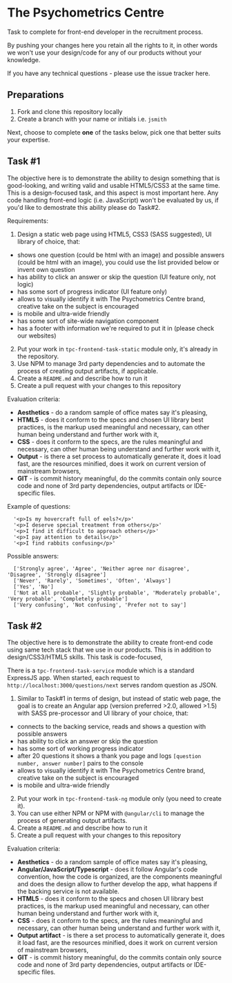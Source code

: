 The Psychometrics Centre
========================
Task to complete for front-end developer in the recruitment process. 

By pushing your changes here you retain all the rights to it, in other words we won't use  your design/code for any 
of our products without your knowledge.

If you have any technical questions - please use the issue tracker here.

Preparations
------------

1. Fork and clone this repository locally
2. Create a branch with your name or initials i.e. `jsmith`
 
Next, choose to complete **one** of the tasks below, pick one that better suits your expertise.
 
Task #1
-------
The objective here is to demonstrate the ability to design something that is good-looking, and writing valid and usable HTML5/CSS3 at the same time. This is a design-focused task, and this aspect is most important here. Any code handling front-end logic (i.e. JavaScript) won't be evaluated by us, if you'd like to demostrate this ability please do Task#2.

Requirements:
1. Design a static web page using HTML5, CSS3 (SASS suggested), UI library of choice, that:
 - shows one question (could be html with an image) and possible answers (could be html with an image), you could use the list provided below or invent own question
 - has ability to click an answer or skip the question (UI feature only, not logic)
 - has some sort of progress indicator (UI feature only)
 - allows to visually identify it with The Psychometrics Centre brand, creative take on the subject is encouraged
 - is mobile and ultra-wide friendly
 - has some sort of site-wide navigation component
 - has a footer with information we're required to put it in (please check our websites)
2. Put your work in `tpc-frontend-task-static` module only, it's already in the repository.
3. Use NPM to manage 3rd party dependencies and to automate the process of creating output artifacts, if applicable.
4. Create a `README.md` and describe how to run it
5. Create a pull request with your changes to this repository

Evaluation criteria:
* **Aesthetics** - do a random sample of office mates say it's pleasing,
* **HTML5** - does it conform to the specs and chosen UI library best practices, is the markup used meaningful and 
necessary, can other human being understand and further work with it,
* **CSS** - does it conform to the specs, are the rules meaningful and necessary, can other human being understand 
and further work with it,
* **Output** - is there a set process to automatically generate it, does it load fast, are the resources minified, 
does it work on current version of mainstream browsers,
* **GIT** - is commit history meaningful, do the commits contain only source code and none of 3rd party dependencies, 
output artifacts or IDE-specific files. 

Example of questions:

      '<p>Is my hovercraft full of eels?</p>'
      '<p>I deserve special treatment from others</p>'
      '<p>I find it difficult to approach others</p>'
      '<p>I pay attention to details</p>'
      '<p>I find rabbits confusing</p>'
    
Possible answers:    
    
      ['Strongly agree', 'Agree', 'Neither agree nor disagree', 'Disagree', 'Strongly disagree']
      ['Never', 'Rarely', 'Sometimes', 'Often', 'Always']
      ['Yes', 'No']
      ['Not at all probable', 'Slightly probable', 'Moderately probable', 'Very probable', 'Completely probable']
      ['Very confusing', 'Not confusing', 'Prefer not to say']

Task #2
-------
The objective here is to demonstrate the ability to create front-end code using same tech stack that we use in our products. This is in addition to design/CSS3/HTML5 skills. This task is code-focused, 

There is a `tpc-frontend-task-service` module which is a standard ExpressJS app. When started, each request to 
`http://localhost:3000/questions/next`  serves random question as JSON. 

1. Similar to Task#1 in terms of design, but instead of static web page, the goal is to create an Angular app (version preferred >2.0, allowed >1.5) with SASS pre-processor and UI library of your choice, that:
 - connects to the backing service, reads and shows a question with possible answers
 - has ability to click an answer or skip the question
 - has some sort of working progress indicator
 - after 20 questions it shows a thank you page and logs `[question number, answer number]` pairs to the console
 - allows to visually identify it with The Psychometrics Centre brand, creative take on the subject is encouraged
 - is mobile and ultra-wide friendly
2. Put your work in `tpc-frontend-task-ng` module only (you need to create it).
3. You can use either NPM or NPM with `@angular/cli` to manage the process of generating output artifacts.
4. Create a `README.md` and describe how to run it
5. Create a pull request with your changes to this repository

Evaluation criteria:
* **Aesthetics** - do a random sample of office mates say it's pleasing,
* **Angular/JavaScript/Typescript** - does it follow Angular's code convention, how the code is organized, are the 
components meaningful and does the design allow to further develop the app, 
what happens if the backing service is not available.
* **HTML5** - does it conform to the specs and chosen UI library best practices, is the markup used meaningful and 
necessary, can other human being understand and further work with it,
* **CSS** - does it conform to the specs, are the rules meaningful and necessary, can other human being understand 
and further work with it,
* **Output artifact** - is there a set process to automatically generate it, does it load fast, are the resources minified, 
does it work on current version of mainstream browsers,
* **GIT** - is commit history meaningful, do the commits contain only source code and none of 3rd party dependencies, 
output artifacts or IDE-specific files.
